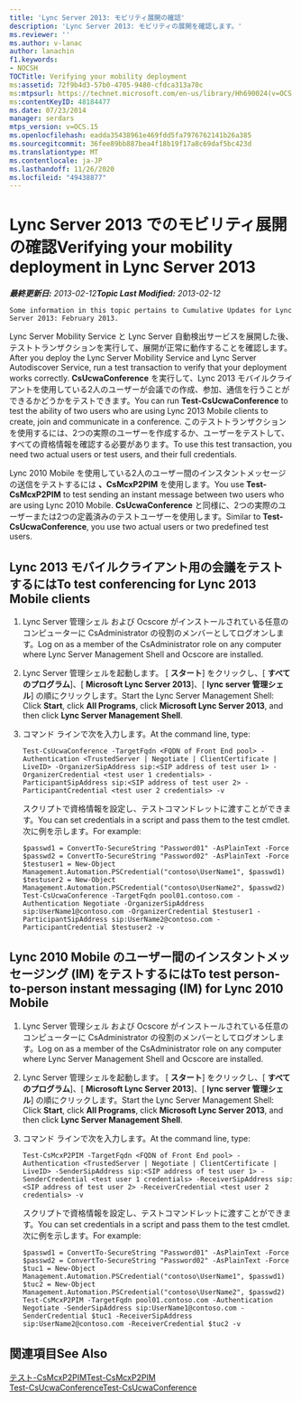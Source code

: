 ```yaml
---
title: 'Lync Server 2013: モビリティ展開の確認'
description: 'Lync Server 2013: モビリティの展開を確認します。'
ms.reviewer: ''
ms.author: v-lanac
author: lanachin
f1.keywords:
- NOCSH
TOCTitle: Verifying your mobility deployment
ms:assetid: 72f9b4d3-57b0-4705-9480-cfdca313a70c
ms:mtpsurl: https://technet.microsoft.com/en-us/library/Hh690024(v=OCS.15)
ms:contentKeyID: 48184477
ms.date: 07/23/2014
manager: serdars
mtps_version: v=OCS.15
ms.openlocfilehash: eadda35438961e469fdd5fa7976762141b26a385
ms.sourcegitcommit: 36fee89bb887bea4f18b19f17a8c69daf5bc423d
ms.translationtype: MT
ms.contentlocale: ja-JP
ms.lasthandoff: 11/26/2020
ms.locfileid: "49438877"
---
```

# <a name="verifying-your-mobility-deployment-in-lync-server-2013"></a><span data-ttu-id="2fb6e-103">Lync Server 2013 でのモビリティ展開の確認</span><span class="sxs-lookup"><span data-stu-id="2fb6e-103">Verifying your mobility deployment in Lync Server 2013</span></span>

<div data-xmlns="http://www.w3.org/1999/xhtml">

<div class="topic" data-xmlns="http://www.w3.org/1999/xhtml" data-msxsl="urn:schemas-microsoft-com:xslt" data-cs="https://msdn.microsoft.com/">

<div data-asp="https://msdn2.microsoft.com/asp">



</div>

<div id="mainSection">

<div id="mainBody"><span data-ttu-id="2fb6e-104">

<span> </span></span><span class="sxs-lookup"><span data-stu-id="2fb6e-104">

<span> </span></span></span>

<span data-ttu-id="2fb6e-105">_**最終更新日:** 2013-02-12_</span><span class="sxs-lookup"><span data-stu-id="2fb6e-105">_**Topic Last Modified:** 2013-02-12_</span></span>

    Some information in this topic pertains to Cumulative Updates for Lync Server 2013: February 2013.

<span data-ttu-id="2fb6e-106">Lync Server Mobility Service と Lync Server 自動検出サービスを展開した後、テストトランザクションを実行して、展開が正常に動作することを確認します。</span><span class="sxs-lookup"><span data-stu-id="2fb6e-106">After you deploy the Lync Server Mobility Service and Lync Server Autodiscover Service, run a test transaction to verify that your deployment works correctly.</span></span> <span data-ttu-id="2fb6e-107">**CsUcwaConference** を実行して、Lync 2013 モバイルクライアントを使用している2人のユーザーが会議での作成、参加、通信を行うことができるかどうかをテストできます。</span><span class="sxs-lookup"><span data-stu-id="2fb6e-107">You can run **Test-CsUcwaConference** to test the ability of two users who are using Lync 2013 Mobile clients to create, join and communicate in a conference.</span></span> <span data-ttu-id="2fb6e-108">このテストトランザクションを使用するには、2つの実際のユーザーを作成するか、ユーザーをテストして、すべての資格情報を確認する必要があります。</span><span class="sxs-lookup"><span data-stu-id="2fb6e-108">To use this test transaction, you need two actual users or test users, and their full credentials.</span></span>

<span data-ttu-id="2fb6e-109">Lync 2010 Mobile を使用している2人のユーザー間のインスタントメッセージの送信をテストするには **、CsMcxP2PIM** を使用します。</span><span class="sxs-lookup"><span data-stu-id="2fb6e-109">You use **Test-CsMcxP2PIM** to test sending an instant message between two users who are using Lync 2010 Mobile.</span></span> <span data-ttu-id="2fb6e-110">**CsUcwaConference** と同様に、2つの実際のユーザーまたは2つの定義済みのテストユーザーを使用します。</span><span class="sxs-lookup"><span data-stu-id="2fb6e-110">Similar to **Test-CsUcwaConference**, you use two actual users or two predefined test users.</span></span>

<div>

## <a name="to-test-conferencing-for-lync-2013-mobile-clients"></a><span data-ttu-id="2fb6e-111">Lync 2013 モバイルクライアント用の会議をテストするには</span><span class="sxs-lookup"><span data-stu-id="2fb6e-111">To test conferencing for Lync 2013 Mobile clients</span></span>

1.  <span data-ttu-id="2fb6e-112">Lync Server 管理シェル および Ocscore がインストールされている任意のコンピューターに CsAdministrator の役割のメンバーとしてログオンします。</span><span class="sxs-lookup"><span data-stu-id="2fb6e-112">Log on as a member of the CsAdministrator role on any computer where Lync Server Management Shell and Ocscore are installed.</span></span>

2.  <span data-ttu-id="2fb6e-113">Lync Server 管理シェルを起動します。 [ **スタート**] をクリックし、[ **すべてのプログラム**]、[ **Microsoft Lync Server 2013**]、[ **lync server 管理シェル**] の順にクリックします。</span><span class="sxs-lookup"><span data-stu-id="2fb6e-113">Start the Lync Server Management Shell: Click **Start**, click **All Programs**, click **Microsoft Lync Server 2013**, and then click **Lync Server Management Shell**.</span></span>

3.  <span data-ttu-id="2fb6e-114">コマンド ラインで次を入力します。</span><span class="sxs-lookup"><span data-stu-id="2fb6e-114">At the command line, type:</span></span>
    
        Test-CsUcwaConference -TargetFqdn <FQDN of Front End pool> -Authentication <TrustedServer | Negotiate | ClientCertificate | LiveID> -OrganizerSipAddress sip:<SIP address of test user 1> -OrganizerCredential <test user 1 credentials> -ParticipantSipAddress sip:<SIP address of test user 2> -ParticipantCredential <test user 2 credentials> -v
    
    <span data-ttu-id="2fb6e-115">スクリプトで資格情報を設定し、テストコマンドレットに渡すことができます。</span><span class="sxs-lookup"><span data-stu-id="2fb6e-115">You can set credentials in a script and pass them to the test cmdlet.</span></span> <span data-ttu-id="2fb6e-116">次に例を示します。</span><span class="sxs-lookup"><span data-stu-id="2fb6e-116">For example:</span></span>
    
        $passwd1 = ConvertTo-SecureString "Password01" -AsPlainText -Force
        $passwd2 = ConvertTo-SecureString "Password02" -AsPlainText -Force
        $testuser1 = New-Object Management.Automation.PSCredential("contoso\UserName1", $passwd1)
        $testuser2 = New-Object Management.Automation.PSCredential("contoso\UserName2", $passwd2)
        Test-CsUcwaConference -TargetFqdn pool01.contoso.com -Authentication Negotiate -OrganizerSipAddress sip:UserName1@contoso.com -OrganizerCredential $testuser1 -ParticipantSipAddress sip:UserName2@contoso.com -ParticipantCredential $testuser2 -v

</div>

<div>

## <a name="to-test-person-to-person-instant-messaging-im-for-lync-2010-mobile"></a><span data-ttu-id="2fb6e-117">Lync 2010 Mobile のユーザー間のインスタントメッセージング (IM) をテストするには</span><span class="sxs-lookup"><span data-stu-id="2fb6e-117">To test person-to-person instant messaging (IM) for Lync 2010 Mobile</span></span>

1.  <span data-ttu-id="2fb6e-118">Lync Server 管理シェル および Ocscore がインストールされている任意のコンピューターに CsAdministrator の役割のメンバーとしてログオンします。</span><span class="sxs-lookup"><span data-stu-id="2fb6e-118">Log on as a member of the CsAdministrator role on any computer where Lync Server Management Shell and Ocscore are installed.</span></span>

2.  <span data-ttu-id="2fb6e-119">Lync Server 管理シェルを起動します。 [ **スタート**] をクリックし、[ **すべてのプログラム**]、[ **Microsoft Lync Server 2013**]、[ **lync server 管理シェル**] の順にクリックします。</span><span class="sxs-lookup"><span data-stu-id="2fb6e-119">Start the Lync Server Management Shell: Click **Start**, click **All Programs**, click **Microsoft Lync Server 2013**, and then click **Lync Server Management Shell**.</span></span>

3.  <span data-ttu-id="2fb6e-120">コマンド ラインで次を入力します。</span><span class="sxs-lookup"><span data-stu-id="2fb6e-120">At the command line, type:</span></span>
    
        Test-CsMcxP2PIM -TargetFqdn <FQDN of Front End pool> -Authentication <TrustedServer | Negotiate | ClientCertificate | LiveID> -SenderSipAddress sip:<SIP address of test user 1> -SenderCredential <test user 1 credentials> -ReceiverSipAddress sip:<SIP address of test user 2> -ReceiverCredential <test user 2 credentials> -v
    
    <span data-ttu-id="2fb6e-121">スクリプトで資格情報を設定し、テストコマンドレットに渡すことができます。</span><span class="sxs-lookup"><span data-stu-id="2fb6e-121">You can set credentials in a script and pass them to the test cmdlet.</span></span> <span data-ttu-id="2fb6e-122">次に例を示します。</span><span class="sxs-lookup"><span data-stu-id="2fb6e-122">For example:</span></span>
    
        $passwd1 = ConvertTo-SecureString "Password01" -AsPlainText -Force
        $passwd2 = ConvertTo-SecureString "Password02" -AsPlainText -Force
        $tuc1 = New-Object Management.Automation.PSCredential("contoso\UserName1", $passwd1)
        $tuc2 = New-Object Management.Automation.PSCredential("contoso\UserName2", $passwd2)
        Test-CsMcxP2PIM -TargetFqdn pool01.contoso.com -Authentication Negotiate -SenderSipAddress sip:UserName1@contoso.com -SenderCredential $tuc1 -ReceiverSipAddress sip:UserName2@contoso.com -ReceiverCredential $tuc2 -v

</div>

<div>

## <a name="see-also"></a><span data-ttu-id="2fb6e-123">関連項目</span><span class="sxs-lookup"><span data-stu-id="2fb6e-123">See Also</span></span>


[<span data-ttu-id="2fb6e-124">テスト-CsMcxP2PIM</span><span class="sxs-lookup"><span data-stu-id="2fb6e-124">Test-CsMcxP2PIM</span></span>](https://docs.microsoft.com/powershell/module/skype/Test-CsMcxP2PIM)  
[<span data-ttu-id="2fb6e-125">Test-CsUcwaConference</span><span class="sxs-lookup"><span data-stu-id="2fb6e-125">Test-CsUcwaConference</span></span>](https://docs.microsoft.com/powershell/module/skype/Test-CsUcwaConference)  
  

<span data-ttu-id="2fb6e-126"></div>

</div>

<span> </span>

</div>

</div>

</span><span class="sxs-lookup"><span data-stu-id="2fb6e-126"></div>

</div>

<span> </span>

</div>

</div>

</span></span></div>


